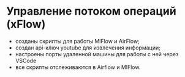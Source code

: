 # Управление потоком операций (xFlow)
- созданы скрипты для работы MlFlow и AirFlow;
- создан api-ключ youtube для извлечения информации;
- настроены порты удаленной машины для работы с ней через VSCode
- все скрипты отслеживаются в Airflow и MlFlow.
